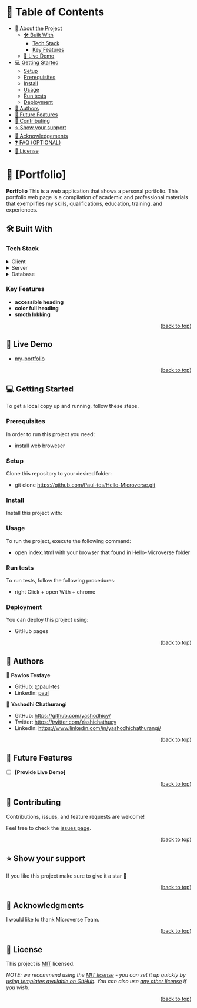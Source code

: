 <a name="readme-top"></a>

<!-- TABLE OF CONTENTS -->

# 📗 Table of Contents

- [📖 About the Project](#about-project)
  - [🛠 Built With](#built-with)
    - [Tech Stack](#tech-stack)
    - [Key Features](#key-features)
  - [🚀 Live Demo](#live-demo)
- [💻 Getting Started](#getting-started)
  - [Setup](#setup)
  - [Prerequisites](#prerequisites)
  - [Install](#install)
  - [Usage](#usage)
  - [Run tests](#run-tests)
  - [Deployment](#triangular_flag_on_post-deployment)
- [👥 Authors](#authors)
- [🔭 Future Features](#future-features)
- [🤝 Contributing](#contributing)
- [⭐️ Show your support](#support)
- [🙏 Acknowledgements](#acknowledgements)
- [❓ FAQ (OPTIONAL)](#faq)
- [📝 License](#license)

<!-- PROJECT DESCRIPTION -->

# 📖 [Portfolio] <a name="about-project"></a>

**Portfolio** This is a web application that shows a  personal portfolio. This portfolio web page  is a compilation of academic and professional materials that exemplifies my  skills, qualifications, education, training, and experiences. 

## 🛠 Built With <a name="built-with"></a>

### Tech Stack <a name="tech-stack"></a>
<details>
  <summary>Client</summary>
  <ul>
    <li><a href="https://websitesetup.org/html-tutorial-beginners/">Html</a></li>
    <li><a href="https://www.codecademy.com/learn/learn-css">Css</a></li>
  </ul>
</details>

<details>
  <summary>Server</summary>
  <ul>
    <li><a href="#">None</a></li>
  </ul>
</details>

<details>
<summary>Database</summary>
  <ul>
    <li><a href="#">None</a></li>
  </ul>
</details>

<!-- Features -->



### Key Features <a name="key-features"></a>
- **accessible heading**
- **color full heading**
- **smoth lokking**

<p align="right">(<a href="#readme-top">back to top</a>)</p>



<!-- LIVE DEMO -->

## 🚀 Live Demo <a name="live-demo"></a>

- [my-portfolio](https://paul-tes.github.io/)

<p align="right">(<a href="#readme-top">back to top</a>)</p>



<!-- GETTING STARTED -->

## 💻 Getting Started <a name="getting-started"></a>

To get a local copy up and running, follow these steps.

### Prerequisites
In order to run this project you need:
- install web broweser
### Setup
Clone this repository to your desired folder:
- git clone https://github.com/Paul-tes/Hello-Microverse.git
### Install
Install this project with:
### Usage

To run the project, execute the following command:
- open index.html with your browser that found in Hello-Microverse folder 

### Run tests

To run tests, follow the following procedures:
- right Click + open With + chrome
### Deployment
You can deploy this project using:
- GitHub pages
<p align="right">(<a href="#readme-top">back to top</a>)</p>



<!-- AUTHORS -->

## 👥 Authors <a name="authors"></a>
👤 **Pawlos Tesfaye**

- GitHub: [@paul-tes](https://github.com/paul-tes)
- LinkedIn: [paul](https://www.linkedin.com/in/paul-tesfaye-687820215/)


👤 **Yashodhi Chathurangi**

- GitHub: https://github.com/yashodhicy/
- Twitter: https://twitter.com/Yashichathucy
- LinkedIn: https://www.linkedin.com/in/yashodhichathurangi/

<p align="right">(<a href="#readme-top">back to top</a>)</p>


<!-- FUTURE FEATURES -->

## 🔭 Future Features <a name="future-features"></a>
- [ ] **[Provide Live Demo]**

<p align="right">(<a href="#readme-top">back to top</a>)</p>



<!-- CONTRIBUTING -->

## 🤝 Contributing <a name="contributing"></a>

Contributions, issues, and feature requests are welcome!

Feel free to check the [issues page](../../issues/).

<p align="right">(<a href="#readme-top">back to top</a>)</p>



<!-- SUPPORT -->

## ⭐️ Show your support <a name="support"></a>

If you like this project make sure to give it a star 🌟

<p align="right">(<a href="#readme-top">back to top</a>)</p>



<!-- ACKNOWLEDGEMENTS -->

## 🙏 Acknowledgments <a name="acknowledgements"></a>
I would like to thank Microverse Team.

<p align="right">(<a href="#readme-top">back to top</a>)</p>



<!-- LICENSE -->
## 📝 License <a name="license"></a>

This project is [MIT](./MIT.md) licensed.

_NOTE: we recommend using the [MIT license](https://choosealicense.com/licenses/mit/) - you can set it up quickly by [using templates available on GitHub](https://docs.github.com/en/communities/setting-up-your-project-for-healthy-contributions/adding-a-license-to-a-repository). You can also use [any other license](https://choosealicense.com/licenses/) if you wish._

<p align="right">(<a href="#readme-top">back to top</a>)</p>
